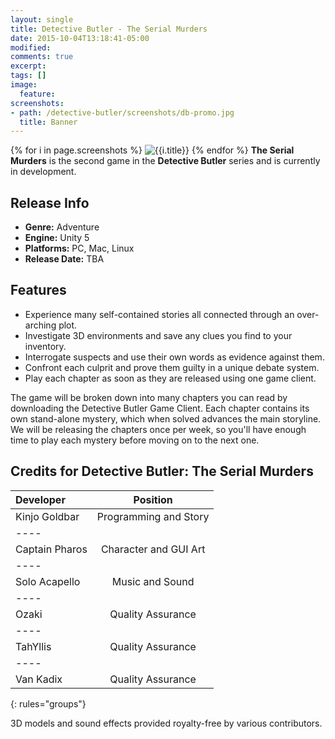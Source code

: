 ```yaml
---
layout: single
title: Detective Butler - The Serial Murders
date: 2015-10-04T13:18:41-05:00
modified:
comments: true
excerpt:
tags: []
image:
  feature:
screenshots:
- path: /detective-butler/screenshots/db-promo.jpg
  title: Banner
---
```

{% for i in page.screenshots %}
  <img src="{{i.path}}" title="{{i.title}}" alt="{{i.title}}" class="center-image">
{% endfor %}
__The Serial Murders__ is the second game in the __Detective Butler__ series and is currently in development.

## Release Info
<ul>
  <li><b>Genre:</b> Adventure</li>
  <li><b>Engine:</b> Unity 5</li>
  <li><b>Platforms:</b> PC, Mac, Linux</li>
  <li><b>Release Date:</b> TBA</li>
</ul>

## Features
<ul>
  <li>Experience many self-contained stories all connected through an over-arching plot.</li>
  <li>Investigate 3D environments and save any clues you find to your inventory.</li>
  <li>Interrogate suspects and use their own words as evidence against them.</li>
  <li>Confront each culprit and prove them guilty in a unique debate system.</li>
  <li>Play each chapter as soon as they are released using one game client.</li>
</ul>

The game will be broken down into many chapters you can read by downloading the Detective Butler Game Client. Each chapter contains its own stand-alone mystery, which when solved advances the main storyline. We will be releasing the chapters once per week, so you'll have enough time to play each mystery before moving on to the next one.

## Credits for Detective Butler: The Serial Murders

| Developer | Position |
|:--------|:-------:|
| Kinjo Goldbar  | Programming and Story   |
|----
| Captain Pharos | Character and GUI Art   |
|----
| Solo Acapello | Music and Sound   |
|----
| Ozaki   | Quality Assurance   |
|----
| TahYllis | Quality Assurance   |
|----
| Van Kadix   | Quality Assurance   |
{: rules="groups"}

3D models and sound effects provided royalty-free by various contributors.

